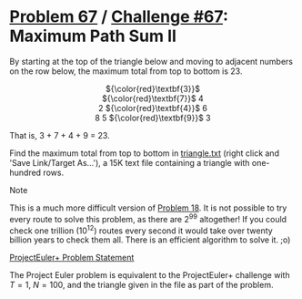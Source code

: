 [Problem 67](https://projecteuler.net/problem=67) /
[Challenge #67](https://www.hackerrank.com/contests/projecteuler/challenges/euler067/problem):
Maximum Path Sum II
===================

By starting at the top of the triangle below and moving to adjacent numbers on
the row below, the maximum total from top to bottom is 23.

<p align="center">
    ${\color{red}\textbf{3}}$<br>
    ${\color{red}\textbf{7}}$ 4<br>
    2 ${\color{red}\textbf{4}}$ 6<br>
    8 5 ${\color{red}\textbf{9}}$ 3
</p>

That is, 3 + 7 + 4 + 9 = 23.

Find the maximum total from top to bottom in
[triangle.txt](0067_triangle.txt?raw=true) (right click and 'Save Link/Target
As...'), a 15K text file containing a triangle with one-hundred rows.

> [!NOTE]  
> This is a much more difficult version of
> [Problem 18](/018%20-%20Maximum%20Path%20Sum%20I). It is not possible to try
> every route to solve this problem, as there are 2<sup>99</sup> altogether! If
> you could check one trillion (10<sup>12</sup>) routes every second it would
> take over twenty billion years to check them all. There is an efficient
> algorithm to solve it. ;o)

[ProjectEuler+ Problem Statement](ProjectEuler%2B%20Challenge%20%2367%20Problem%20Statement.pdf)

The Project Euler problem is equivalent to the ProjectEuler+ challenge with
$T = 1$, $N = 100$, and the triangle given in the file as part of the problem.
